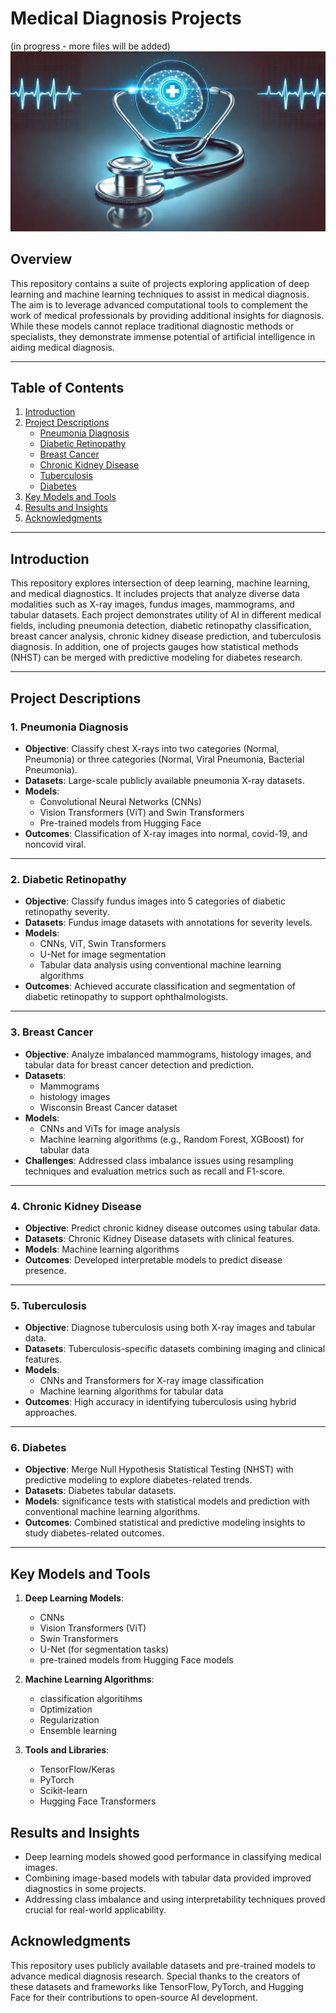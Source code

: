 # Medical Diagnosis Projects
(in progress - more files will be added)
![Medical Diagnosis Projects Banner](medAI.png)

## Overview

This repository contains a suite of projects exploring application of deep learning and machine learning techniques to assist in medical diagnosis. The aim is to leverage advanced computational tools to complement the work of medical professionals by providing additional insights for diagnosis. While these models cannot replace traditional diagnostic methods or specialists, they demonstrate immense potential of artificial intelligence in aiding medical diagnosis.

---

## Table of Contents

1. [Introduction](#introduction)
2. [Project Descriptions](#project-descriptions)
   - [Pneumonia Diagnosis](#1-pneumonia-diagnosis)
   - [Diabetic Retinopathy](#2-diabetic-retinopathy)
   - [Breast Cancer](#3-breast-cancer)
   - [Chronic Kidney Disease](#4-chronic-kidney-disease)
   - [Tuberculosis](#5-tuberculosis)
   - [Diabetes](#6-diabetes)
3. [Key Models and Tools](#key-models-and-tools)
4. [Results and Insights](#results-and-insights)
5. [Acknowledgments](#acknowledgments)

---

## Introduction

This repository explores intersection of deep learning, machine learning, and medical diagnostics. It includes projects that analyze diverse data modalities such as X-ray images, fundus images, mammograms, and tabular datasets. Each project demonstrates utility of AI in different medical fields, including pneumonia detection, diabetic retinopathy classification, breast cancer analysis, chronic kidney disease prediction, and tuberculosis diagnosis. In addition, one of projects gauges how statistical methods (NHST) can be merged with predictive modeling for diabetes research.

---

## Project Descriptions

### 1. Pneumonia Diagnosis
- **Objective**: Classify chest X-rays into two categories (Normal, Pneumonia) or three categories (Normal, Viral Pneumonia, Bacterial Pneumonia).
- **Datasets**: Large-scale publicly available pneumonia X-ray datasets.
- **Models**: 
  - Convolutional Neural Networks (CNNs)
  - Vision Transformers (ViT) and Swin Transformers
  - Pre-trained models from Hugging Face
- **Outcomes**: Classification of X-ray images into normal, covid-19, and noncovid viral.

---

### 2. Diabetic Retinopathy
- **Objective**: Classify fundus images into 5 categories of diabetic retinopathy severity.
- **Datasets**: Fundus image datasets with annotations for severity levels.
- **Models**:
  - CNNs, ViT, Swin Transformers
  - U-Net for image segmentation
  - Tabular data analysis using conventional machine learning algorithms
- **Outcomes**: Achieved accurate classification and segmentation of diabetic retinopathy to support ophthalmologists.

---

### 3. Breast Cancer
- **Objective**: Analyze imbalanced mammograms, histology images, and tabular data for breast cancer detection and prediction.
- **Datasets**: 
  - Mammograms
  - histology images
  - Wisconsin Breast Cancer dataset
- **Models**:
  - CNNs and ViTs for image analysis
  - Machine learning algorithms (e.g., Random Forest, XGBoost) for tabular data
- **Challenges**: Addressed class imbalance issues using resampling techniques and evaluation metrics such as recall and F1-score.

---

### 4. Chronic Kidney Disease
- **Objective**: Predict chronic kidney disease outcomes using tabular data.
- **Datasets**: Chronic Kidney Disease datasets with clinical features.
- **Models**: Machine learning algorithms 
- **Outcomes**: Developed interpretable models to predict disease presence.

---

### 5. Tuberculosis
- **Objective**: Diagnose tuberculosis using both X-ray images and tabular data.
- **Datasets**: Tuberculosis-specific datasets combining imaging and clinical features.
- **Models**:
  - CNNs and Transformers for X-ray image classification
  - Machine learning algorithms for tabular data
- **Outcomes**: High accuracy in identifying tuberculosis using hybrid approaches.

---

### 6. Diabetes
- **Objective**: Merge Null Hypothesis Statistical Testing (NHST) with predictive modeling to explore diabetes-related trends.
- **Datasets**: Diabetes tabular datasets.
- **Models**: significance tests with statistical models and prediction with conventional machine learning algorithms.
- **Outcomes**: Combined statistical and predictive modeling insights to study diabetes-related outcomes.

---

## Key Models and Tools

1. **Deep Learning Models**:
   - CNNs
   - Vision Transformers (ViT)
   - Swin Transformers
   - U-Net (for segmentation tasks)
   - pre-trained models from Hugging Face models 

2. **Machine Learning Algorithms**:
   - classification algoritihms 
   - Optimization
   - Regularization
   - Ensemble learning

3. **Tools and Libraries**:
   - TensorFlow/Keras
   - PyTorch
   - Scikit-learn
   - Hugging Face Transformers

## Results and Insights
- Deep learning models showed good performance in classifying medical images.
- Combining image-based models with tabular data provided improved diagnostics in some projects.
- Addressing class imbalance and using interpretability techniques proved crucial for real-world applicability.

## Acknowledgments
This repository uses publicly available datasets and pre-trained models to advance medical diagnosis research. Special thanks to the creators of these datasets and frameworks like TensorFlow, PyTorch, and Hugging Face for their contributions to open-source AI development.
